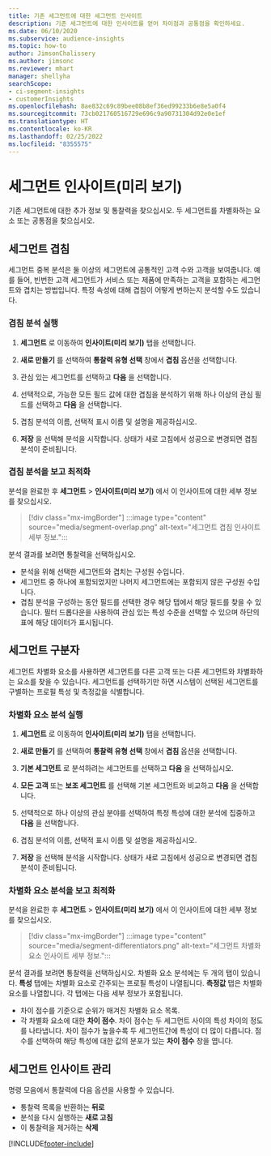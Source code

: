 ```yaml
---
title: 기존 세그먼트에 대한 세그먼트 인사이트
description: 기존 세그먼트에 대한 인사이트를 얻어 차이점과 공통점을 확인하세요.
ms.date: 06/10/2020
ms.subservice: audience-insights
ms.topic: how-to
author: JimsonChalissery
ms.author: jimsonc
ms.reviewer: mhart
manager: shellyha
searchScope:
- ci-segment-insights
- customerInsights
ms.openlocfilehash: 8ae832c69c89bee08b8ef36ed99233b6e8e5a0f4
ms.sourcegitcommit: 73cb021760516729e696c9a90731304d92e0e1ef
ms.translationtype: HT
ms.contentlocale: ko-KR
ms.lasthandoff: 02/25/2022
ms.locfileid: "8355575"
---
```

# <a name="segment-insights-preview"></a>세그먼트 인사이트(미리 보기)

기존 세그먼트에 대한 추가 정보 및 통찰력을 찾으십시오. 두 세그먼트를 차별화하는 요소 또는 공통점을 찾으십시오.

## <a name="segment-overlap"></a>세그먼트 겹침

세그먼트 중복 분석은 둘 이상의 세그먼트에 공통적인 고객 수와 고객을 보여줍니다. 예를 들어, 빈번한 고객 세그먼트가 서비스 또는 제품에 만족하는 고객을 포함하는 세그먼트와 겹치는 방법입니다.
특정 속성에 대해 겹침이 어떻게 변하는지 분석할 수도 있습니다.

### <a name="run-an-overlap-analysis"></a>겹침 분석 실행

1. **세그먼트** 로 이동하여 **인사이트(미리 보기)** 탭을 선택합니다.

1. **새로 만들기** 를 선택하여 **통찰력 유형 선택** 창에서 **겹침** 옵션을 선택합니다.

1. 관심 있는 세그먼트를 선택하고 **다음** 을 선택합니다.

1. 선택적으로, 가능한 모든 필드 값에 대한 겹침을 분석하기 위해 하나 이상의 관심 필드를 선택하고 **다음** 을 선택합니다.

1. 겹침 분석의 이름, 선택적 표시 이름 및 설명을 제공하십시오.

1. **저장** 을 선택해 분석을 시작합니다. 상태가 새로 고침에서 성공으로 변경되면 겹침 분석이 준비됩니다.

### <a name="view-and-optimize-an-overlap-analysis"></a>겹침 분석을 보고 최적화

분석을 완료한 후 **세그먼트** > **인사이트(미리 보기)** 에서 이 인사이트에 대한 세부 정보를 찾으십시오.

> [!div class="mx-imgBorder"]
> :::image type="content" source="media/segment-overlap.png" alt-text="세그먼트 겹침 인사이트 세부 정보.":::

분석 결과를 보려면 통찰력을 선택하십시오.

- 분석을 위해 선택한 세그먼트와 겹치는 구성원 수입니다.
- 세그먼트 중 하나에 포함되었지만 나머지 세그먼트에는 포함되지 않은 구성원 수입니다.
- 겹침 분석을 구성하는 동안 필드를 선택한 경우 해당 탭에서 해당 필드를 찾을 수 있습니다. 필터 드롭다운을 사용하여 관심 있는 특성 수준을 선택할 수 있으며 하단의 표에 해당 데이터가 표시됩니다.

## <a name="segment-differentiators"></a>세그먼트 구분자

세그먼트 차별화 요소를 사용하면 세그먼트를 다른 고객 또는 다른 세그먼트와 차별화하는 요소를 찾을 수 있습니다. 세그먼트를 선택하기만 하면 시스템이 선택된 세그먼트를 구별하는 프로필 특성 및 측정값을 식별합니다.

### <a name="run-a-differentiator-analysis"></a>차별화 요소 분석 실행

1. **세그먼트** 로 이동하여 **인사이트(미리 보기)** 탭을 선택합니다.

1. **새로 만들기** 를 선택하여 **통찰력 유형 선택** 창에서 **겹침** 옵션을 선택합니다.

1. **기본 세그먼트** 로 분석하려는 세그먼트를 선택하고 **다음** 을 선택하십시오.

1. **모든 고객** 또는 **보조 세그먼트** 를 선택해 기본 세그먼트와 비교하고 **다음** 을 선택합니다.

1. 선택적으로 하나 이상의 관심 분야를 선택하여 특정 특성에 대한 분석에 집중하고 **다음** 을 선택합니다.

1. 겹침 분석의 이름, 선택적 표시 이름 및 설명을 제공하십시오.

1. **저장** 을 선택해 분석을 시작합니다. 상태가 새로 고침에서 성공으로 변경되면 겹침 분석이 준비됩니다.

### <a name="view-and-optimize-a-differentiators-analysis"></a>차별화 요소 분석을 보고 최적화

분석을 완료한 후 **세그먼트** > **인사이트(미리 보기)** 에서 이 인사이트에 대한 세부 정보를 찾으십시오.

> [!div class="mx-imgBorder"]
> :::image type="content" source="media/segment-differentiators.png" alt-text="세그먼트 차별화 요소 인사이트 세부 정보.":::

분석 결과를 보려면 통찰력을 선택하십시오. 차별화 요소 분석에는 두 개의 탭이 있습니다. **특성** 탭에는 차별화 요소로 간주되는 프로필 특성이 나열됩니다. **측정값** 탭은 차별화 요소를 나열합니다. 각 탭에는 다음 세부 정보가 포함됩니다.

- 차이 점수를 기준으로 순위가 매겨진 차별화 요소 목록.
- 각 차별화 요소에 대한 **차이 점수**. 차이 점수는 두 세그먼트 사이의 특성 차이의 정도를 나타냅니다. 차이 점수가 높을수록 두 세그먼트간에 특성이 더 많이 다릅니다. 점수를 선택하여 해당 특성에 대한 값의 분포가 있는 **차이 점수** 창을 엽니다.

## <a name="manage-segment-insights"></a>세그먼트 인사이트 관리

명령 모음에서 통찰력에 다음 옵션을 사용할 수 있습니다.

- 통찰력 목록을 반환하는 **뒤로**
- 분석을 다시 실행하는 **새로 고침**
- 이 통찰력을 제거하는 **삭제**


[!INCLUDE[footer-include](../includes/footer-banner.md)]
